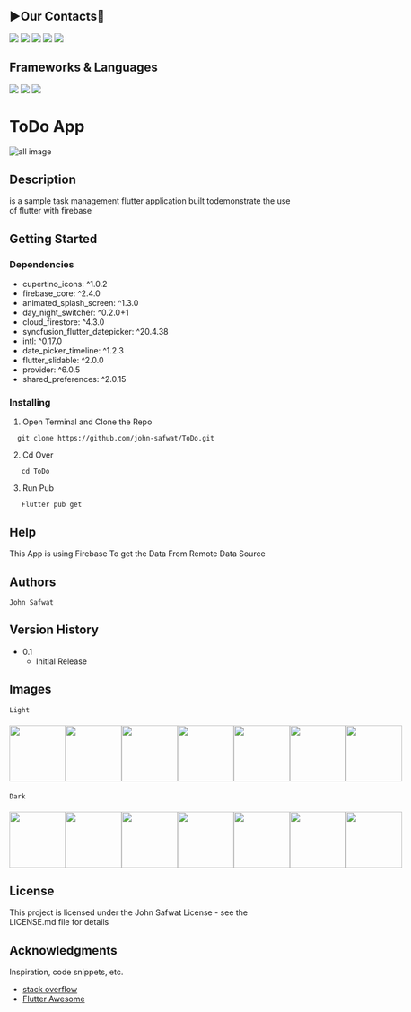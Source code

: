 ## **▶️Our Contacts📱**
<a href="https://github.com/john-safwat"><img src="https://img.shields.io/badge/GitHub-100000?style=for-the-badge&logo=github&logoColor=white"/></a>
<a href="https://www.linkedin.com/in/john-safwat-b3645427a/" title="LinkedIn"><img src="https://img.shields.io/badge/LinkedIn-0077B5?style=for-the-badge&logo=linkedin&logoColor=white"/></a>
<a href="https://www.facebook.com/john.safwat.77/" title="LinkedIn"><img src="https://img.shields.io/badge/Facebook-1877F2?style=for-the-badge&logo=facebook&logoColor=white"/></a>
<a href="https://www.instagram.com/john_s_911/" title="LinkedIn"><img src="https://img.shields.io/badge/Instagram-E4405F?style=for-the-badge&logo=instagram&logoColor=white"/></a>
<a href="https://www.behance.net/johnsafwat" title="LinkedIn"><img src="https://img.shields.io/badge/-Behance-blue?style=for-the-badge&logo=behance&logoColor=white"/></a>

## Frameworks & Languages 
<img src = "https://img.shields.io/badge/Flutter-02569B?style=for-the-badge&logo=flutter&logoColor=white">
<img src = "https://img.shields.io/badge/Dart-0175C2?style=for-the-badge&logo=dart&logoColor=white">
<img src = "https://img.shields.io/badge/firebase-ffca28?style=for-the-badge&logo=firebase&logoColor=black">

# ToDo App

![all image](https://firebasestorage.googleapis.com/v0/b/todo-9b83f.appspot.com/o/App_Screen_MockupsForFree.png?alt=media&token=8fa5cc0f-2f82-4026-9047-4c851b7e21f9)
## Description

is a sample task management flutter application built todemonstrate the use of flutter with firebase

## Getting Started

### Dependencies

  * cupertino_icons: ^1.0.2
  * firebase_core: ^2.4.0
  * animated_splash_screen: ^1.3.0
  * day_night_switcher: ^0.2.0+1
  * cloud_firestore: ^4.3.0
  * syncfusion_flutter_datepicker: ^20.4.38
  * intl: ^0.17.0
  * date_picker_timeline: ^1.2.3
  * flutter_slidable: ^2.0.0
  * provider: ^6.0.5
  * shared_preferences: ^2.0.15


### Installing

1. Open Terminal and Clone the Repo
```
  git clone https://github.com/john-safwat/ToDo.git
```

2. Cd Over
```
   cd ToDo
```

3. Run Pub
```
   Flutter pub get
```

## Help

This App is using Firebase To get the Data From Remote Data Source 

## Authors

````
John Safwat
````

## Version History

* 0.1
    * Initial Release

## Images 
````
Light 
````
<div style= "display : flex ; justify-content: space-around ; margin : 20px 0px">
<img src = "https://firebasestorage.googleapis.com/v0/b/todo-9b83f.appspot.com/o/splash.png?alt=media&token=589faf98-e6b0-49fa-90ac-c43b3d2abc71" width = "100px">
<img src = "https://firebasestorage.googleapis.com/v0/b/todo-9b83f.appspot.com/o/home.png?alt=media&token=eccfa523-8251-4634-abbc-005cd6b8f56c" width = "100px">
<img src = "https://firebasestorage.googleapis.com/v0/b/todo-9b83f.appspot.com/o/task%20delete.png?alt=media&token=275e2c52-ec63-4a78-84b7-5f74578053fe" width = "100px">
<img src = "https://storage.googleapis.com/todo-9b83f.appspot.com/task%20done.png?GoogleAccessId=service-401547607741@gcp-sa-firebasestorage.iam.gserviceaccount.com&Expires=1689116008&Signature=YxVvVZiE23/pkggZUXc04z0shyyB98KwF8QBv%2BgS87gJxi9Ub4ncC0Hksys/TVflQTstuKoCLEPKc95klY4YhPnWaZGucFvH9OfABk%2BUvksyyOIFkM48dFygcbIMDuCulK0q1UfG8PSPqcYIRVF6wkEoAbGq26K3lId3eZEPYns51yx9DraoH/3YlAQC2a3wZ1p7gGS7LaynyzFiwZ2wLSCotV0f01pO9sq3GmiJ5oW%2B9M71fUZBXKslcP0KYagDm2hbvKpHMwq/vflXEOvKxGSnTGsN7qMrZUwkujAZISvFpbv%2BNK/MgTs4TGOpEnpHmUZjyAy%2BoWHUZhU0ElFNWQ%3D%3D" width = "100px">
<img src = "https://firebasestorage.googleapis.com/v0/b/todo-9b83f.appspot.com/o/add%20new%20task.png?alt=media&token=bdaa938a-dc32-4808-94ab-49b953311497" width = "100px">
<img src = "https://firebasestorage.googleapis.com/v0/b/todo-9b83f.appspot.com/o/home%20%E2%80%93%202.png?alt=media&token=df27c9fc-de8d-4e5d-aab9-79f314424fa7" width = "100px">
<img src = "https://storage.googleapis.com/todo-9b83f.appspot.com/settings.png?GoogleAccessId=service-401547607741@gcp-sa-firebasestorage.iam.gserviceaccount.com&Expires=1689115995&Signature=YOFUCaDhM%2B8Dj%2BKIhOgaGDg0Af62YaTALCtq%2Brol2vxZl7P80KVhCrMUus/G8V6LoZHSECaoaIe/sFa8C4owLOJlJbU9ZokFFmY54c8CO48daJY%2B4V9HyksMLubv6ww34DgaYSqNPyKvYrG%2B0BX8mwHWba0iANWDLPSRDPS8/Mh%2BCgEtS1Hx0shuPBn7ZpTCKaJUOkGdTfDb04YnputQIVuHn6UvbF66lVk2UrW/coQDN9IcksDMKoJMJngGfDNknCQdnwbeh3wsBjpnLi4gj2RhL5yXQ7ek%2BFCPdA2ovp89Ol5DKth1YVLps0vgEdXuIah8STULAScXkY1er9TIfw%3D%3D" width = "100px">
</div>

````
Dark 
````
<div style= "display : flex ; justify-content: space-around ; margin : 20px 0px">
<img src = "https://firebasestorage.googleapis.com/v0/b/todo-9b83f.appspot.com/o/splash%20%E2%80%93%201.png?alt=media&token=723dd186-78c1-4b08-bfec-28c63427f4cd" width = "100px">
<img src = "https://firebasestorage.googleapis.com/v0/b/todo-9b83f.appspot.com/o/home%20%E2%80%93%201.png?alt=media&token=f1a16b08-dc06-4c17-ba8c-0eab3944e491" width = "100px">
<img src = "https://firebasestorage.googleapis.com/v0/b/todo-9b83f.appspot.com/o/task%20delete%20%E2%80%93%201.png?alt=media&token=df8c7d9a-5620-493c-b8ff-f9438e57bf56" width = "100px">
<img src = "https://firebasestorage.googleapis.com/v0/b/todo-9b83f.appspot.com/o/task%20done%20%E2%80%93%201.png?alt=media&token=89f1c209-9ab8-4e07-8164-c79baa4e9e73" width = "100px">
<img src = "https://firebasestorage.googleapis.com/v0/b/todo-9b83f.appspot.com/o/add%20new%20task%20%E2%80%93%201.png?alt=media&token=8dbbede2-2765-420b-b11e-7fd38d60aac0" width = "100px">
<img src = "https://firebasestorage.googleapis.com/v0/b/todo-9b83f.appspot.com/o/home%20%E2%80%93%203.png?alt=media&token=7823306f-f425-4c86-9b20-05625e13bbe3" width = "100px">
<img src = "https://firebasestorage.googleapis.com/v0/b/todo-9b83f.appspot.com/o/settings%20%E2%80%93%201.png?alt=media&token=04c80013-e9e3-44bb-9840-d5d42143ac9f" width = "100px">
</div>



## License

This project is licensed under the John Safwat License - see the LICENSE.md file for details

## Acknowledgments

Inspiration, code snippets, etc.
* [stack overflow](https://stackoverflow.com/)
* [Flutter Awesome](https://flutterawesome.com/)
